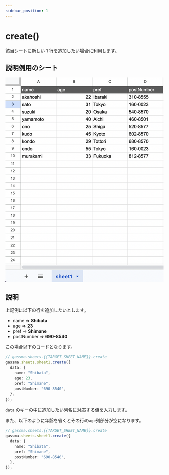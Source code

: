 ```yaml
---
sidebar_position: 1
---
```


# create()

該当シートに新しい 1 行を追加したい場合に利用します。

## 説明例用のシート

![説明用シート](../../img/exampleSheet.png)

## 説明

上記例に以下の行を追加したいとします。

- name => **Shibata**
- age => **23**
- pref => **Shimane**
- postNumber => **690-8540**

この場合以下のコードとなります。

```ts
// gassma.sheets.{{TARGET_SHEET_NAME}}.create
gassma.sheets.sheet1.create({
  data: {
    name: "Shibata",
    age: 23,
    pref: "Shimane",
    postNumber: "690-8540",
  },
});
```

`data` のキーの中に追加したい列名に対応する値を入力します。

また、以下のように年齢を省くとその行の`age`列部分が空になります。

```ts
// gassma.sheets.{{TARGET_SHEET_NAME}}.create
gassma.sheets.sheet1.create({
  data: {
    name: "Shibata",
    pref: "Shimane",
    postNumber: "690-8540",
  },
});
```
